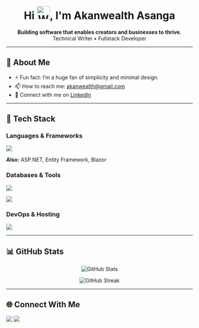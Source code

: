 <h1 align="center">Hi <img src="https://user-images.githubusercontent.com/18350557/176309783-0785949b-9127-417c-8b55-ab5a4333674e.gif" alt="Waving hand" width="35" />, I'm Akanwealth Asanga</h1>

<p align="center">
  <b>Building software that enables creators and businesses to thrive.</b><br>
  Technical Writer • Fullstack Developer
</p>

---

## 🧠 About Me

- ⚡ Fun fact: I’m a huge fan of simplicity and minimal design.
- 📫 How to reach me: [akanwealth@gmail.com](mailto:akanwealth@gmail.com)
- 💼 Connect with me on [LinkedIn](https://www.linkedin.com/in/akanwealth/)

---

## 🧰 Tech Stack

### Languages & Frameworks
<p>
  <img src="https://skillicons.dev/icons?i=js,ts,html,css,react,nextjs,vuejs,angular,nodejs,express,nestjs,go,cs,dotnet" />
</p>
<p>
  <strong>Also:</strong> ASP.NET, Entity Framework, Blazor
</p>

### Databases & Tools
<p>
  <img src="https://skillicons.dev/icons?i=mongodb,postgresql,mysql,prisma,firebase,redis,mssql,rabbitmq" />
</p>
<p>
  <img src="https://img.shields.io/badge/Apache%20Kafka-231F20?style=for-the-badge&logo=apachekafka&logoColor=white" />
</p>

### DevOps & Hosting
<p>
  <img src="https://skillicons.dev/icons?i=vercel,docker,aws,linux,bash,git,github" />
</p>

---

## 📊 GitHub Stats

<p align="center">
  <img src="https://github-readme-stats.vercel.app/api?username=AkanWealth&show_icons=true&theme=radical" alt="GitHub Stats" />
</p>

<p align="center">
  <img src="https://github-readme-streak-stats.herokuapp.com?user=AkanWealth&theme=radical" alt="GitHub Streak" />
</p>

---

## 🌐 Connect With Me

<p>
  <a href="mailto:akanwealth@gmail.com"><img src="https://img.shields.io/badge/email-%23EA4335.svg?&style=for-the-badge&logo=gmail&logoColor=white" /></a>
  <a href="https://www.linkedin.com/in/akanwealth/"><img src="https://img.shields.io/badge/LinkedIn-%230077B5.svg?&style=for-the-badge&logo=linkedin&logoColor=white" /></a>
<!--   <a href="https://twitter.com/AkanWealth"><img src="https://img.shields.io/badge/Twitter-%231DA1F2.svg?&style=for-the-badge&logo=twitter&logoColor=white" /></a> -->
</p>
